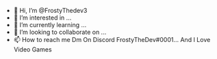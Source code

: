 - 👋 Hi, I’m @FrostyThedev3
- 👀 I’m interested in ...
- 🌱 I’m currently learning ...
- 💞️ I’m looking to collaborate on ...
- 📫 How to reach me Dm On Discord FrostyTheDev#0001...
And I Love Video Games
<!---
FrostyThedev3/FrostyThedev3 is a ✨ special ✨ repository because its `README.md` (this file) appears on your GitHub profile.
You can click the Preview link to take a look at your changes.
--->
